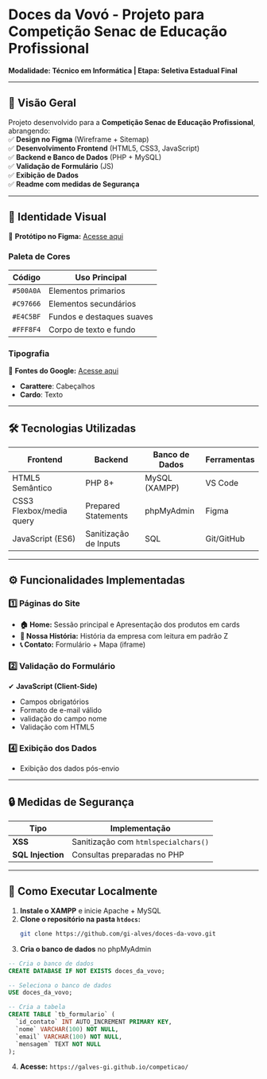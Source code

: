 
# **Doces da Vovó - Projeto para Competição Senac de Educação Profissional**  
**Modalidade: Técnico em Informática | Etapa: Seletiva Estadual Final**  

---

## **📌 Visão Geral**  
Projeto desenvolvido para a **Competição Senac de Educação Profissional**, abrangendo:  
✅ **Design no Figma** (Wireframe + Sitemap)  
✅ **Desenvolvimento Frontend** (HTML5, CSS3, JavaScript)  
✅ **Backend e Banco de Dados** (PHP + MySQL)  
✅ **Validação de Formulário** (JS)  
✅ **Exibição de Dados**  
✅ **Readme com medidas de Segurança**  



---

## **🎨 Identidade Visual**  
🔗 **Protótipo no Figma:** [Acesse aqui](https://www.figma.com/design/nst4IgFt94qf1IsBgNunyq/doces-da-vov%C3%B3-competi%C3%A7%C3%A3o?node-id=1-2&t=Y9jW930unYBsfKOC-0)  
### **Paleta de Cores**  
| Código | Uso Principal |  
|--------|--------------|  
| `#500A0A` | Elementos primarios |  
| `#C97666` | Elementos secundários |  
| `#E4C5BF` | Fundos e destaques suaves |  
| `#FFF8F4` | Corpo de texto e fundo |  

### **Tipografia**  
🔗 **Fontes do Google:** [Acesse aqui](https://fonts.googleapis.com/css2?family=Carattere&display=swap)  
- **Carattere**: Cabeçalhos  
- **Cardo**: Texto

---

## **🛠️ Tecnologias Utilizadas**  
| **Frontend** | **Backend** | **Banco de Dados** | **Ferramentas** |  
|-------------|------------|-------------------|----------------|  
| HTML5 Semântico | PHP 8+ | MySQL (XAMPP) | VS Code |  
| CSS3 Flexbox/media query | Prepared Statements | phpMyAdmin | Figma |  
| JavaScript (ES6) | Sanitização de Inputs | SQL | Git/GitHub |  

---

## **⚙️ Funcionalidades Implementadas**  
### **1️⃣ Páginas do Site**  
- **🏠 Home:** Sessão principal e Apresentação dos produtos em cards  
- **📜 Nossa História:** História da empresa com leitura em padrão Z 
- **📞 Contato:** Formulário + Mapa (iframe)  

### **2️⃣ Validação do Formulário**  
✔ **JavaScript (Client-Side)**  
- Campos obrigatórios  
- Formato de e-mail válido  
- validação do campo nome
- Validação com HTML5   

### **4️⃣ Exibição dos Dados**  
- Exibição dos dados pós-envio  

---

## **🔒 Medidas de Segurança**  
| **Tipo** | **Implementação** |  
|----------|------------------|  
| **XSS** | Sanitização com `htmlspecialchars()` |  
| **SQL Injection** | Consultas preparadas no PHP |   

---

## **🚀 Como Executar Localmente**  
1. **Instale o XAMPP** e inicie Apache + MySQL  
2. **Clone o repositório na pasta `htdocs`:**  
   ```bash
   git clone https://github.com/gi-alves/doces-da-vovo.git
   ```  
3. **Cria o banco de dados** no phpMyAdmin  
```sql
-- Cria o banco de dados
CREATE DATABASE IF NOT EXISTS doces_da_vovo;

-- Seleciona o banco de dados
USE doces_da_vovo;

-- Cria a tabela
CREATE TABLE `tb_formulario` (
  `id_contato` INT AUTO_INCREMENT PRIMARY KEY,
  `nome` VARCHAR(100) NOT NULL,
  `email` VARCHAR(100) NOT NULL,
  `mensagem` TEXT NOT NULL
);
```
4. **Acesse:** `https://galves-gi.github.io/competicao/`  
